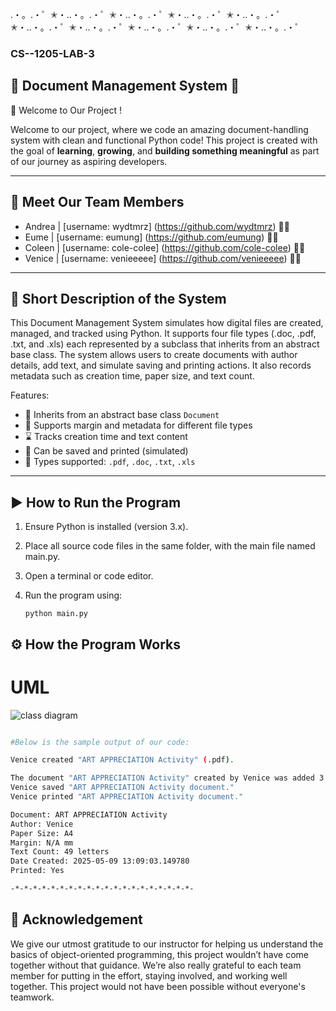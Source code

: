 .・。.・゜✭・..・。.・゜✭・..・。.・゜✭・..・。.・゜✭・..・。.・゜✭・..・。.・゜✭・..・。.・゜✭・..・。.・゜✭・..・。.・゜✭・..・。.・゜

### CS--1205-LAB-3 
## 📝 Document Management System 📝
👋 Welcome to Our Project !

Welcome to our project, where we code an amazing document-handling system with clean and functional Python code! 
This project is created with the goal of **learning**, **growing**, and **building something meaningful** as part of our journey as aspiring developers.

---

## 👥 Meet Our Team Members
- Andrea | [username: wydtmrz] (https://github.com/wydtmrz) 💙🌼
- Eume   | [username: eumung] (https://github.com/eumung) 💜🌷
- Coleen | [username: cole-colee] (https://github.com/cole-colee) 🩷🌺
- Venice | [username: venieeeee] (https://github.com/venieeeee) 💛🌹

---

## 📄 Short Description of the System
This Document Management System simulates how digital files are created, managed, and tracked using Python. It supports four file types (.doc, .pdf, .txt, and .xls) each represented by a subclass that inherits from an abstract base class. The system allows users to create documents with author details, add text, and simulate saving and printing actions. It also records metadata such as creation time, paper size, and text count. 

   Features:
   - 🧠 Inherits from an abstract base class `Document`
   - 🧾 Supports margin and metadata for different file types
   - ⌛ Tracks creation time and text content
   - 💾 Can be saved and printed (simulated)
   - 📄 Types supported: `.pdf`, `.doc`, `.txt`, `.xls`

---

## ▶️ How to Run the Program
1. Ensure Python is installed (version 3.x).
2. Place all source code files in the same folder, with the main file named main.py.
3. Open a terminal or code editor.
4. Run the program using:

   ```
   python main.py
   ```
   
## ⚙️ How the Program Works

# UML
![class diagram](https://www.messenger.com/messenger_media/?attachment_id=9693614007426266&message_id=mid.%24gACIbP4iYX0ic5omqHWWtURbODvnD&thread_id=9600108896739144)


```bash

#Below is the sample output of our code:

Venice created "ART APPRECIATION Activity" (.pdf).

The document "ART APPRECIATION Activity" created by Venice was added 3 letters, total: 49 letters.
Venice saved "ART APPRECIATION Activity document."
Venice printed "ART APPRECIATION Activity document."

Document: ART APPRECIATION Activity
Author: Venice
Paper Size: A4
Margin: N/A mm
Text Count: 49 letters
Date Created: 2025-05-09 13:09:03.149780
Printed: Yes 

-*-*-*-*-*-*-*-*-*-*-*-*-*-*-*-*-*-*-*-*-

```

## 🙏 Acknowledgement
We give our utmost gratitude to our instructor for helping us understand the basics of object-oriented programming, this project wouldn’t have come together without that guidance. We’re also really grateful to each team member for putting in the effort, staying involved, and working well together. This project would not have been possible without everyone's teamwork.
